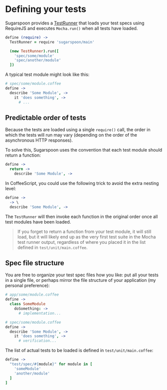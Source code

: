 Defining your tests
===================

Sugarspoon provides a [TestRunner][src_testrunner] that loads your test specs using RequireJS and executes `Mocha.run()` when all tests have loaded. 

```coffee
define (require) ->
  TestRunner = require 'sugarspoon/main'

  (new TestRunner).run([
    'spec/some/module'
    'spec/another/module'
  ])
```

A typical test module might look like this:

```coffeescript
# spec/some/module.coffee
define ->
  describe 'Some Module', ->
    it 'does something', ->
      # ...
```

Predictable order of tests
--------------------------

Because the tests are loaded using a single `require()` call, the order in which the tests will run may vary (depending on the order of the asynchronous HTTP responses).

To solve this, Sugarspoon uses the convention that each test module should return a function:

```coffeescript
define ->
  return ->
    describe 'Some Module', ->
```

In CoffeeScript, you could use the following trick to avoid the extra nesting level:
 
```coffeescript
define ->
  -> \
  describe 'Some Module', ->
```

The `TestRunner` will then invoke each function in the original order once all test modules have been loaded.

> If you forget to return a function from your test module, it will still load, but it will likely end up as the very first test suite in the Mocha test runner output, regardless of where you placed it in the list defined in `test/unit/main.coffee`.


Spec file structure
-------------------

You are free to organize your test spec files how you like: put all your tests in a single file, or perhaps mirror the file structure of your application (my personal preference):

```coffeescript
# app/some/module.coffee
define ->
  class SomeModule
    doSomething: ->
      # implementation...

# spec/some/module.coffee
define ->
  describe 'Some Module', ->
    it 'does something', ->
      # verification...
```

The list of actual tests to be loaded is defined in `test/unit/main.coffee`:

```coffeescript
define ->
  "test/spec/#{module}" for module in [
    'someModule'
    'another/module'
  ]
]
```

[src_testrunner]: ../src/js/main.coffee
